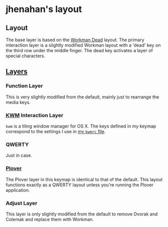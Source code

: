 # jhenahan's layout

## Layout

The base layer is based on the
[Workman Dead](https://github.com/ojbucao/Workman/tree/master/mac) layout. The
primary interaction layer is a slightly modified Workman layout with a 'dead'
key on the third row under the middle finger. The dead key activates a layer of
special characters.

## [Layers](http://www.keyboard-layout-editor.com/#/gists/2b875f7d5d76fe4408c0a5b3bd76ddae)
### Function Layer

This is very slightly modified from the default, mainly just to rearrange the media keys.

### [KWM](https://github.com/koekeishiya/kwm) Interaction Layer

`kwm` is a tiling window manager for OS X. The keys defined in my keymap
correspond to the settings I use in
[my `kwmrc` file](https://github.com/jhenahan/dotfiles/blob/master/kwm/kwmrc).

### QWERTY

Just in case.

### [Plover](http://www.openstenoproject.org/plover/)

The Plover layer in this keymap is identical to that of the default. This layout
functions exactly as a QWERTY layout unless you're running the Plover
application.

### Adjust Layer

This layer is only slightly modified from the default to remove Dvorak and
Colemak and replace them with Workman.

